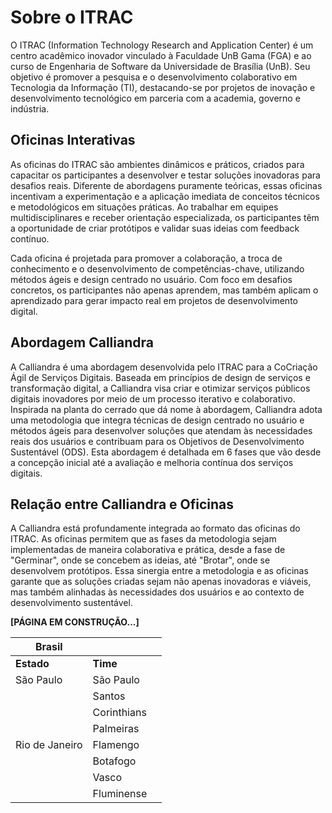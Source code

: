 
# Sobre o ITRAC

O ITRAC (Information Technology Research and Application Center) é um centro acadêmico inovador vinculado à Faculdade UnB Gama (FGA) e ao curso de Engenharia de Software da Universidade de Brasília (UnB). Seu objetivo é promover a pesquisa e o desenvolvimento colaborativo em Tecnologia da Informação (TI), destacando-se por projetos de inovação e desenvolvimento tecnológico em parceria com a academia, governo e indústria.

## Oficinas Interativas

As oficinas do ITRAC são ambientes dinâmicos e práticos, criados para capacitar os participantes a desenvolver e testar soluções inovadoras para desafios reais. Diferente de abordagens puramente teóricas, essas oficinas incentivam a experimentação e a aplicação imediata de conceitos técnicos e metodológicos em situações práticas. Ao trabalhar em equipes multidisciplinares e receber orientação especializada, os participantes têm a oportunidade de criar protótipos e validar suas ideias com feedback contínuo.

Cada oficina é projetada para promover a colaboração, a troca de conhecimento e o desenvolvimento de competências-chave, utilizando métodos ágeis e design centrado no usuário. Com foco em desafios concretos, os participantes não apenas aprendem, mas também aplicam o aprendizado para gerar impacto real em projetos de desenvolvimento digital.

## Abordagem Calliandra

A Calliandra é uma abordagem desenvolvida pelo ITRAC para a CoCriação Ágil de Serviços Digitais. Baseada em princípios de design de serviços e transformação digital, a Calliandra visa criar e otimizar serviços públicos digitais inovadores por meio de um processo iterativo e colaborativo. Inspirada na planta do cerrado que dá nome à abordagem, Calliandra adota uma metodologia que integra técnicas de design centrado no usuário e métodos ágeis para desenvolver soluções que atendam às necessidades reais dos usuários e contribuam para os Objetivos de Desenvolvimento Sustentável (ODS). Esta abordagem é detalhada em 6 fases que vão desde a concepção inicial até a avaliação e melhoria contínua dos serviços digitais.


## Relação entre Calliandra e Oficinas

A Calliandra está profundamente integrada ao formato das oficinas do ITRAC. As oficinas permitem que as fases da metodologia sejam implementadas de maneira colaborativa e prática, desde a fase de "Germinar", onde se concebem as ideias, até "Brotar", onde se desenvolvem protótipos. Essa sinergia entre a metodologia e as oficinas garante que as soluções criadas sejam não apenas inovadoras e viáveis, mas também alinhadas às necessidades dos usuários e ao contexto de desenvolvimento sustentável.

**[PÁGINA EM CONSTRUÇÃO...]**

| Brasil          |            |              |
| --------------- | ---------- | ------------ |
| **Estado**      | **Time**   |              |
| São Paulo       | São Paulo  |              |
|                 | Santos     |              |
|                 | Corinthians|              |
|                 | Palmeiras  |              |
| Rio de Janeiro  | Flamengo   |              |
|                 | Botafogo   |              |
|                 | Vasco      |              |
|                 | Fluminense |              |
